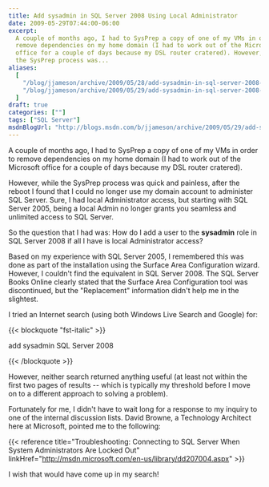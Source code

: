 ```yaml
---
title: Add sysadmin in SQL Server 2008 Using Local Administrator
date: 2009-05-29T07:44:00-06:00
excerpt:
  A couple of months ago, I had to SysPrep a copy of one of my VMs in order to
  remove dependencies on my home domain (I had to work out of the Microsoft
  office for a couple of days because my DSL router cratered). However, while
  the SysPrep process was...
aliases:
  [
    "/blog/jjameson/archive/2009/05/28/add-sysadmin-in-sql-server-2008-using-local-administrator.aspx",
    "/blog/jjameson/archive/2009/05/29/add-sysadmin-in-sql-server-2008-using-local-administrator.aspx",
  ]
draft: true
categories: [""]
tags: ["SQL Server"]
msdnBlogUrl: "http://blogs.msdn.com/b/jjameson/archive/2009/05/29/add-sysadmin-in-sql-server-2008-using-local-administrator.aspx"
---
```


A couple of months ago, I had to SysPrep a copy of one of my VMs in order to
remove dependencies on my home domain (I had to work out of the Microsoft office
for a couple of days because my DSL router cratered).

However, while the SysPrep process was quick and painless, after the reboot I
found that I could no longer use my domain account to administer SQL Server.
Sure, I had local Administrator access, but starting with SQL Server 2005, being
a local Admin no longer grants you seamless and unlimited access to SQL Server.

So the question that I had was: How do I add a user to the **sysadmin** role in
SQL Server 2008 if all I have is local Administrator access?

Based on my experience with SQL Server 2005, I remembered this was done as part
of the installation using the Surface Area Configuration wizard. However, I
couldn't find the equivalent in SQL Server 2008. The SQL Server Books Online
clearly stated that the Surface Area Configuration tool was discontinued, but
the "Replacement" information didn't help me in the slightest.

I tried an Internet search (using both Windows Live Search and Google) for:

{{< blockquote "fst-italic" >}}

add sysadmin SQL Server 2008

{{< /blockquote >}}

However, neither search returned anything useful (at least not within the first
two pages of results -- which is typically my threshold before I move on to a
different approach to solving a problem).

Fortunately for me, I didn't have to wait long for a response to my inquiry to
one of the internal discussion lists. David Browne, a Technology Architect here
at Microsoft, pointed me to the following:

{{< reference
title="Troubleshooting: Connecting to SQL Server When System Administrators Are Locked Out"
linkHref="http://msdn.microsoft.com/en-us/library/dd207004.aspx" >}}

I wish that would have come up in my search!
